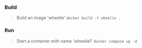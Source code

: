 ### Build
> Build an image 'wheelie'
`docker build -t wheelie .`

### Run
> Start a container with name 'wheelie1'
`docker compose up -d`
